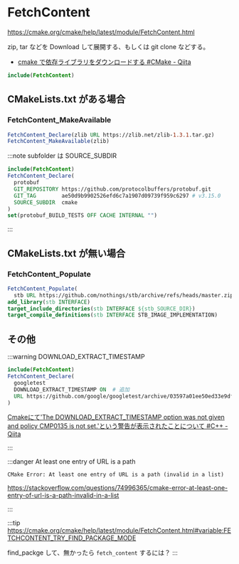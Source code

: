 # FetchContent

https://cmake.org/cmake/help/latest/module/FetchContent.html

zip, tar などを Download して展開する、もしくは git clone などする。

- [cmake で依存ライブラリをダウンロードする #CMake - Qiita](https://qiita.com/ousttrue/items/4fa7a786a6c51e9f11f0)

```cmake
include(FetchContent)
```

## CMakeLists.txt がある場合

### FetchContent_MakeAvailable

```cmake
FetchContent_Declare(zlib URL https://zlib.net/zlib-1.3.1.tar.gz)
FetchContent_MakeAvailable(zlib)
```

:::note
subfolder は SOURCE_SUBDIR 

```cmake
include(FetchContent)
FetchContent_Declare(
  protobuf
  GIT_REPOSITORY https://github.com/protocolbuffers/protobuf.git
  GIT_TAG        ae50d9b9902526efd6c7a1907d09739f959c6297 # v3.15.0
  SOURCE_SUBDIR  cmake
)
set(protobuf_BUILD_TESTS OFF CACHE INTERNAL "")
```

:::

## CMakeLists.txt が無い場合

### FetchContent_Populate

```cmake
FetchContent_Populate(
  stb URL https://github.com/nothings/stb/archive/refs/heads/master.zip)
add_library(stb INTERFACE)
target_include_directories(stb INTERFACE ${stb_SOURCE_DIR})
target_compile_definitions(stb INTERFACE STB_IMAGE_IMPLEMENTATION)
```

## その他

:::warning
DOWNLOAD_EXTRACT_TIMESTAMP

```cmake
include(FetchContent)
FetchContent_Declare(
  googletest
  DOWNLOAD_EXTRACT_TIMESTAMP ON  # 追加
  URL https://github.com/google/googletest/archive/03597a01ee50ed33e9dfd640b249b4be3799d395.zip
)
```

[Cmakeにて'The DOWNLOAD_EXTRACT_TIMESTAMP option was not given and policy CMP0135 is not set.'という警告が表示されたことについて #C++ - Qiita](https://qiita.com/kai-tokei/items/ecab1a2c78f8bb3cfe1f)

:::

:::danger
At least one entry of URL is a path

`CMake Error: At least one entry of URL is a path (invalid in a list)
`

https://stackoverflow.com/questions/74996365/cmake-error-at-least-one-entry-of-url-is-a-path-invalid-in-a-list

:::

:::tip
https://cmake.org/cmake/help/latest/module/FetchContent.html#variable:FETCHCONTENT_TRY_FIND_PACKAGE_MODE

find_packge して、無かったら `fetch_content` するには？
:::
